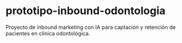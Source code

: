 # prototipo-inbound-odontologia
Proyecto de inbound marketing con IA para captación y retención de pacientes en clínica odontológica.

